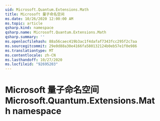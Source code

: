 ```yaml
---
uid: Microsoft.Quantum.Extensions.Math
title: Microsoft 量子命名空间
ms.date: 10/26/2020 12:00:00 AM
ms.topic: article
qsharp.kind: namespace
qsharp.name: Microsoft.Quantum.Extensions.Math
qsharp.summary: ''
ms.openlocfilehash: 88a56caec419b3ac1f4dafaf7343fcc295f2c7aa
ms.sourcegitcommit: 29e0d88a30e4166fa580132124b0eb57e1f0e986
ms.translationtype: MT
ms.contentlocale: zh-CN
ms.lasthandoff: 10/27/2020
ms.locfileid: "92695203"
---
```

# <a name="microsoftquantumextensionsmath-namespace"></a><span data-ttu-id="2e124-102">Microsoft 量子命名空间</span><span class="sxs-lookup"><span data-stu-id="2e124-102">Microsoft.Quantum.Extensions.Math namespace</span></span>



